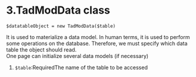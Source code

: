 # 3.TadModData class



```text
$datatableObject = new TadModData($table)
```

It is used to materialize a data model. In human terms, it is used to perform some operations on the database. Therefore, we must specify which data table the object should read.  
One page can initialize several data models \(if necessary\)

1. `$table`:RequiredThe name of the table to be accessed



